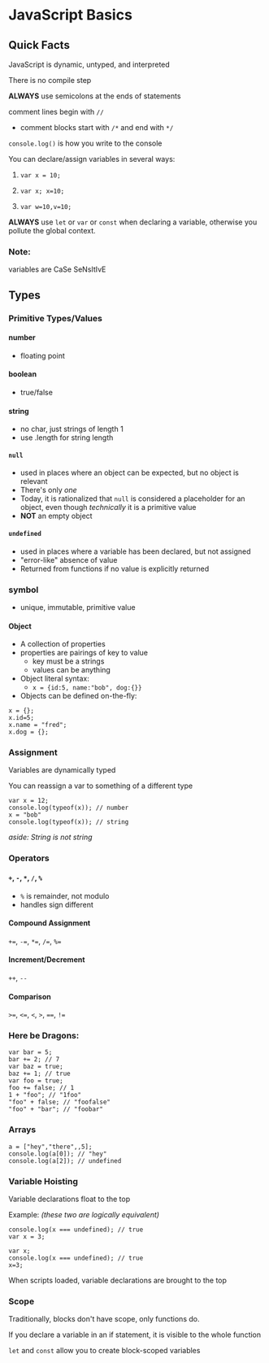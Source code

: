 # JavaScript Basics


## Quick Facts

JavaScript is dynamic, untyped, and interpreted

There is no compile step

**ALWAYS** use semicolons at the ends of statements

comment lines begin with `//`
  - comment blocks start with `/*` and end with `*/`


`console.log()` is how you write to the console


You can declare/assign variables in several ways:
  1. `var x = 10;`

  2. `var x; x=10;`

  3. `var w=10,v=10;`

 **ALWAYS** use `let` or `var` or `const` when declaring a variable,
 otherwise you pollute the global context.

### Note:
 variables are CaSe SeNsItIvE


## Types


### Primitive Types/Values
#### number
+ floating point


#### boolean
+ true/false


#### string
+ no char, just strings of length 1
+ use .length for string length


#### `null`
+ used in places where an object can be expected, but no object is relevant
+ There's only *one*
+ Today, it is rationalized that `null` is considered a placeholder for an
object, even though *technically* it is a primitive value
+ **NOT** an empty object


#### `undefined`
+ used in places where a variable has been declared, but not assigned
+ "error-like" absence of value
+ Returned from functions if no value is explicitly returned


### symbol
+ unique, immutable, primitive value


#### Object
+ A collection of properties
+ properties are pairings of key to value
    * key must be a strings
    * values can be anything
+ Object literal syntax:
    * `x = {id:5, name:"bob", dog:{}}`
+ Objects can be defined on-the-fly:

```
x = {};
x.id=5;
x.name = "fred";
x.dog = {};
```


### Assignment

Variables are dynamically typed


You can reassign a var to something of a different type

```
var x = 12;
console.log(typeof(x)); // number
x = "bob"
console.log(typeof(x)); // string
```
*aside: String is not string*


### Operators

#### `+`, `-`, `*`, `/`, `%`
+ `%` is remainder, not modulo
+ handles sign different

#### Compound Assignment
 `+=`, `-=`, `*=`, `/=`, `%=`


#### Increment/Decrement
`++`, `--`


#### Comparison
`>=`, `<=`, `<`, `>`, `==`, `!=`


### Here be Dragons:
```
var bar = 5;
bar += 2; // 7
var baz = true;
baz += 1; // true
var foo = true;
foo += false; // 1
1 + "foo"; // "1foo"
"foo" + false; // "foofalse"
"foo" + "bar"; // "foobar"
```


### Arrays

```
a = ["hey","there",,5];
console.log(a[0]); // "hey"
console.log(a[2]); // undefined
```


### Variable Hoisting
Variable declarations float to the top

Example: *(these two are logically equivalent)*
```
console.log(x === undefined); // true
var x = 3;
```

```
var x;
console.log(x === undefined); // true
x=3;
```

When scripts loaded, variable declarations are brought to the top


### Scope


Traditionally, blocks don't have scope, only functions do.

If you declare a variable in an if statement, it is visible to the whole function

`let` and `const` allow you to create block-scoped variables
